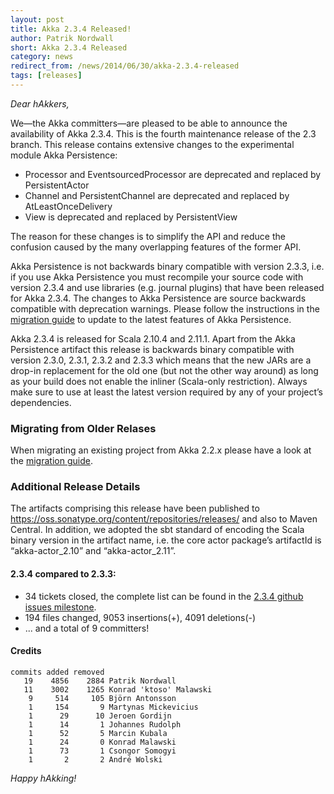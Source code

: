 ```yaml
---
layout: post
title: Akka 2.3.4 Released!
author: Patrik Nordwall
short: Akka 2.3.4 Released
category: news
redirect_from: /news/2014/06/30/akka-2.3.4-released
tags: [releases]
---
```


*Dear hAkkers,*

We—the Akka committers—are pleased to be able to announce the availability of Akka 2.3.4. This is the fourth maintenance release of the 2.3 branch. This release contains extensive changes to the experimental module Akka Persistence:

 - Processor and EventsourcedProcessor are deprecated and replaced by PersistentActor
 - Channel and PersistentChannel are deprecated and replaced by AtLeastOnceDelivery
 - View is deprecated and replaced by PersistentView

The reason for these changes is to simplify the API and reduce the confusion caused by the many overlapping features of the former API.

Akka Persistence is not backwards binary compatible with version 2.3.3, i.e. if you use Akka Persistence you must recompile your source code with version 2.3.4 and use libraries (e.g. journal plugins) that have been released for Akka 2.3.4. The changes to Akka Persistence are source backwards compatible with deprecation warnings. Please follow the instructions in the [migration guide](http://doc.akka.io/docs/akka/2.3.4/project/migration-guide-persistence-experimental-2.3.x-2.4.x.html#migration-guide-persistence-experimental-2-3-x-2-4-x) to update to the latest features of Akka Persistence.

Akka 2.3.4 is released for Scala 2.10.4 and 2.11.1. Apart from the Akka Persistence artifact this release is backwards binary compatible with version 2.3.0, 2.3.1, 2.3.2 and 2.3.3 which means that the new JARs are a drop-in replacement for the old one (but not the other way around) as long as your build does not enable the inliner (Scala-only restriction). Always make sure to use at least the latest version required by any of your project’s dependencies.

### Migrating from Older Relases ###

When migrating an existing project from Akka 2.2.x please have a look at the [migration guide](http://doc.akka.io/docs/akka/2.3.4/project/migration-guide-2.2.x-2.3.x.html).

### Additional Release Details ###

The artifacts comprising this release have been published to https://oss.sonatype.org/content/repositories/releases/ and also to Maven Central. In addition, we adopted the sbt standard of encoding the Scala binary version in the artifact name, i.e. the core actor package’s artifactId is “akka-actor_2.10” and “akka-actor_2.11”.

#### 2.3.4 compared to 2.3.3: ####

 - 34 tickets closed, the complete list can be found in the [2.3.4 github issues milestone](https://github.com/akka/akka/issues?milestone=10&state=closed).
 - 194 files changed, 9053 insertions(+), 4091 deletions(-)
 - ... and a total of 9 committers!

#### Credits ####

    commits added removed
       19    4856    2884 Patrik Nordwall
       11    3002    1265 Konrad 'ktoso' Malawski
        9     514     105 Björn Antonsson
        1     154       9 Martynas Mickevicius
        1      29      10 Jeroen Gordijn
        1      14       1 Johannes Rudolph
        1      52       5 Marcin Kubala
        1      24       0 Konrad Malawski
        1      73       1 Csongor Somogyi
        1       2       2 André Wolski

*Happy hAkking!*